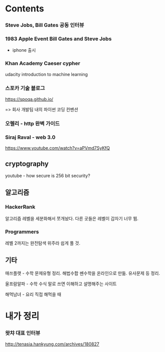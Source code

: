 # Contents



### Steve Jobs, Bill Gates 공동 인터뷰



### 1983 Apple Event Bill Gates and Steve Jobs



- iphone 출시



### Khan Academy Caeser cypher



udacity introduction to machine learning





### 스포카 기술 블로그

https://spoqa.github.io/

=> 회사 개발팀 내의 파이썬 코딩 컨벤션



### 오렐리 - http 완벽 가이드



### Siraj Raval - web 3.0

https://www.youtube.com/watch?v=aPVmd7SyKfQ





## cryptography

youtube - how secure is 256 bit security?





## 알고리즘

### HackerRank

알고리즘 레벨을 세분화해서 쪼개놨다. 다른 곳들은 레벨이 갑자기 너무 뜀.



### Programmers

레벨 2까지는 완전탐색 위주라 쉽게 풀 것.





## 기타

매쓰플랫 - 수학 문제유형 정리. 해법수합 쎈수학을 온라인으로 만듦. 유사문제 등 정리.

울프람알파 - 수학 수식 말로 쓰면 이해하고 설명해주는 사이트

해먹남녀 - 요리 직접 해먹을 때



# 내가 정리

### 왓챠 대표 인터뷰

http://tenasia.hankyung.com/archives/180827